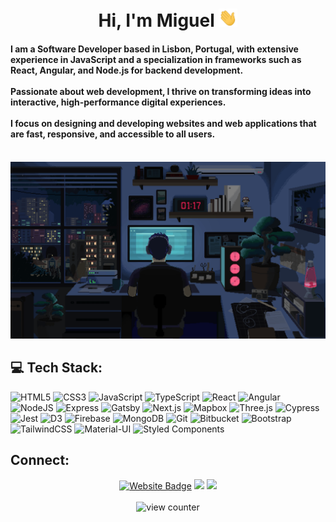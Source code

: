 <h1 align="center">Hi, I'm Miguel <img src="https://github.com/Miguel-S-T/Miguel-S-T/blob/main/assets/wave.gif" width="30px"></h1>
<h4 align="left">I am a Software Developer based in Lisbon, Portugal, with extensive experience in JavaScript and a specialization in frameworks such as React, Angular, and Node.js for backend development.</br></br> Passionate about web development, I thrive on transforming ideas into interactive, high-performance digital experiences. </br></br> I focus on designing and developing websites and web applications that are fast, responsive, and accessible to all users.</br>
</h4>
</br>
<div align="center"><img src="https://github.com/Miguel-S-T/Miguel-S-T/blob/main/assets/coding1.gif" width="100%" height="60%"></div>

<h2>💻 Tech Stack:</h2>

![HTML5](https://img.shields.io/badge/html5-%23E34F26.svg?style=for-the-badge&logo=html5&logoColor=white) ![CSS3](https://img.shields.io/badge/css3-%231572B6.svg?style=for-the-badge&logo=css3&logoColor=white) ![JavaScript](https://img.shields.io/badge/javascript-%23323330.svg?style=for-the-badge&logo=javascript&logoColor=%23F7DF1E) ![TypeScript](https://img.shields.io/badge/typescript-%23007ACC.svg?style=for-the-badge&logo=typescript&logoColor=white) ![React](https://img.shields.io/badge/react-%2320232a.svg?style=for-the-badge&logo=react&logoColor=%2361DAFB) ![Angular](https://img.shields.io/badge/angular-%23B0BEC5.svg?style=for-the-badge&logo=angular&logoColor=%23DD0031) ![NodeJS](https://img.shields.io/badge/node.js-6DA55F?style=for-the-badge&logo=node.js&logoColor=white) ![Express](https://img.shields.io/badge/Express-%23B0BEC5.svg?style=for-the-badge&logo=express&logoColor=%23000000) ![Gatsby](https://img.shields.io/badge/Gatsby-%2320232a.svg?style=for-the-badge&logo=gatsby&logoColor=%236633FF) ![Next.js](https://img.shields.io/badge/Next.js-%233B5998.svg?style=for-the-badge&logo=nextdotjs&logoColor=%23000000) ![Mapbox](https://img.shields.io/badge/Mapbox-%23B0BEC5.svg?style=for-the-badge&logo=mapbox&logoColor=%2300A3FF) ![Three.js](https://img.shields.io/badge/Three.js-%23F5F5F5.svg?style=for-the-badge&logo=three.js&logoColor=%23000000) ![Cypress](https://img.shields.io/badge/Cypress-%23F5F5F5.svg?style=for-the-badge&logo=cypress&logoColor=%2300BFAE) ![Jest](https://img.shields.io/badge/Jest-%23F44336.svg?style=for-the-badge&logo=jest&logoColor=%23FFFFFF) ![D3](https://img.shields.io/badge/D3-%23FFC107.svg?style=for-the-badge&logo=d3dotjs&logoColor=%23000000) ![Firebase](https://img.shields.io/badge/Firebase-%233F51B5.svg?style=for-the-badge&logo=firebase&logoColor=%23FFCA28) ![MongoDB](https://img.shields.io/badge/MongoDB-%234CAF50.svg?style=for-the-badge&logo=mongodb&logoColor=%23FFFFFF) ![Git](https://img.shields.io/badge/Git-%232C3E50.svg?style=for-the-badge&logo=git&logoColor=%23F1502F) ![Bitbucket](https://img.shields.io/badge/Bitbucket-%233F51B5.svg?style=for-the-badge&logo=bitbucket&logoColor=%23FFFFFF) ![Bootstrap](https://img.shields.io/badge/bootstrap-%238511FA.svg?style=for-the-badge&logo=bootstrap&logoColor=white) ![TailwindCSS](https://img.shields.io/badge/tailwindcss-%2338B2AC.svg?style=for-the-badge&logo=tailwind-css&logoColor=white) ![Material-UI](https://img.shields.io/badge/Material--UI-%23B0BEC5.svg?style=for-the-badge&logo=mui&logoColor=%230081CB) ![Styled Components](https://img.shields.io/badge/Styled--Components-%23B0BEC5.svg?style=for-the-badge&logo=styled-components&logoColor=%23DB7093)



## Connect:
<div align="center">
     <a href="https://migueltm.netlify.app/" target="_blank" rel="noopener noreferrer"><img src="https://img.shields.io/badge/Website-%23E0E0E0.svg?style=for-the-badge&logo=google-chrome&logoColor=%23212121" alt="Website Badge"/></a>
     <a href="https://www.linkedin.com/in/miguel-tom%C3%A9-ab2963165/" target="_blank" rel="noopener noreferrer"><img src="https://img.shields.io/badge/LinkedIn-%230077B5.svg?style=for-the-badge&logo=linkedin&logoColor=%23FFFFFF"/></a>
    <a target="_blank" rel="noopener noreferrer" href="mailto:this.mig.tome@gmail.com"><img src="https://img.shields.io/badge/Gmail-%23F5F5F5.svg?style=for-the-badge&logo=gmail&logoColor=%23D93025"/></a>
</div>
</br>

<div align="center">
<img src="https://komarev.com/ghpvc/?username=Miguel-S-T&base=1000&label=Profile%20views&color=blue&style=flat-square" alt="view counter" />
 </div>
